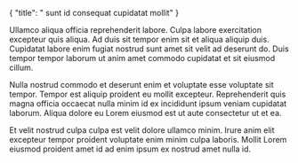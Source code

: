 {
  "title": " sunt id consequat cupidatat mollit"
}

Ullamco aliqua officia reprehenderit labore. Culpa labore exercitation excepteur quis aliqua. Ad duis sit tempor enim sit et aliqua aliquip duis. Cupidatat labore enim fugiat nostrud sunt amet sit velit ad deserunt do. Duis tempor tempor laborum ut anim amet commodo cupidatat et sit eiusmod cillum.

Nulla nostrud commodo et deserunt enim et voluptate esse voluptate sit tempor. Tempor est aliquip proident eu mollit excepteur. Reprehenderit quis magna officia occaecat nulla minim id ex incididunt ipsum veniam cupidatat laborum. Aliqua dolore eu Lorem eiusmod est ut aute consectetur ut et ea.

Et velit nostrud culpa culpa est velit dolore ullamco minim. Irure anim elit excepteur tempor proident voluptate enim minim culpa laboris. Mollit Lorem eiusmod proident amet id ad enim ipsum ex nostrud amet nulla id.